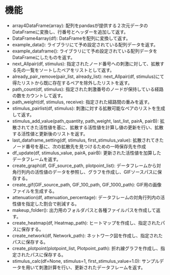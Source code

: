 # 機能

- array4DataFrame(array): 配列をpandasが提供する２次元データのDataFrameに変換し、行番号とヘッダーを追加して返す。
- DataFrame4array(df): DataFrameを配列に変換して返す。
- example_data(): ライブラリにて予め設定されている配列データを返す。
- example_dataframe(): ライブラリにて予め設定されている配列データをDataFrameにしたものを返す。
- next_Allpair(df, stimulus): 指定されたノード番号への刺激に対して、拡散する先の一覧をソートしたペアをリストとして返す。
- already_pair_remove(pair_list, already_list): next_Allpair(df, stimulus)にて得たリストから既に存在するペアを除外したリストを返す。
- path_count(df, stimulus): 指定された刺激番号のノードが保持している経路の数をカウントして返す。
- path_weight(df, stimulus, receive): 指定された経路間の重みを返す。
- stimulus_pairlist(df, stimulus): 刺激に対する拡散可能なペアのリストを生成して返す。
- stimulus_add_value(path_quantity, path_weight, last_list, pairA, pairB): 拡散されてきた活性値を基に、拡散する活性値を計算し値の更新を行い、拡散する活性値と更新後のリストを返す。
- last_dataframe_setting(df, stimulus, first_stimulus_value): 拡散されてきたノード番号を基に、次の拡散先を見つけるための一時保存先を作成
- df_update(df, stimulus_value, pairA, pairB): 更新された活性値を加算したデータフレームを返す。
- create_graph(df, GIF_source_path, plotpoint_list): データフレームから対角行列内の活性値のデータを参照し、グラフを作成し、GIFソースパスに保存する。
- create_gif(GIF_source_path, GIF_100_path, GIF_1000_path): GIF用の画像ファイルを生成する。
- attenuation(df, attenuation_percentage): データフレームの対角行列内の活性値を指定した割合で削減する。
- makeup_folder(): 出力用のフォルダパスと各種ファイルパスを作成して返す。
- create_heatmap(df, Heatmap_path): ヒートマップを作成し、指定されたパスに保存する。
- create_network(df, Network_path): ネットワーク図を作成し、指定されたパスに保存する。
- create_plotpoint(plotpoint_list, Plotpoint_path): 折れ線グラフを作成し、指定されたパスに保存する。
- stimulus_calc(df=None, stimulus=1, first_stimulus_value=1.0): サンプルデータを用いて刺激計算を行い、更新されたデータフレームを返す。
